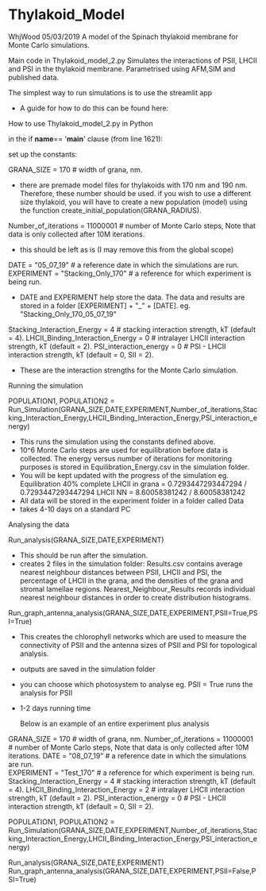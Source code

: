 # Thylakoid_Model
WhjWood 05/03/2019
A model of the Spinach thylakoid membrane for Monte Carlo simulations.

Main code in Thylakoid_model_2.py
Simulates the interactions of PSII, LHCII and PSI in the thylakoid membrane.
Parametrised using AFM,SIM and published data.

The simplest way to run simulations is to use the streamlit app

- A guide for how to do this can be found here:
<in progress>

 How to use Thylakoid_model_2.py in Python

in the if __name__== '__main__' clause (from line 1621):

set up the constants:

GRANA_SIZE = 170 # width of grana, nm.
- there are premade model files for thylakoids with 170 nm and 190 nm. Therefore, these number should be used.
if you wish to use a different size thylakoid, you will have to create a new population (model) using the function create_initial_population(GRANA_RADIUS).

Number_of_iterations = 11000001 # number of Monte Carlo steps, Note that data is only collected after 10M iterations.
- this should be left as is (I may remove this from the global scope)

DATE = "05_07_19"  # a reference date in which the simulations are run.
EXPERIMENT = "Stacking_Only_170"   # a reference for which experiment is being run.
- DATE and EXPERIMENT help store the data. The data and results are stored in a folder [EXPERIMENT] + "_" + [DATE].
eg. "Stacking_Only_170_05_07_19"

Stacking_Interaction_Energy = 4 # stacking interaction strength, kT (default = 4).
LHCII_Binding_Interaction_Energy = 0 # intralayer LHCII interaction strength, kT (default = 2).
PSI_interaction_energy = 0 # PSI - LHCII interaction strength, kT (default = 0, SII = 2).

- These are the interaction strengths for the Monte Carlo simulation.


Running the simulation

POPULATION1, POPULATION2 = Run_Simulation(GRANA_SIZE,DATE,EXPERIMENT,Number_of_iterations,Stacking_Interaction_Energy,LHCII_Binding_Interaction_Energy,PSI_interaction_energy)
- This runs the simulation using the constants defined above.
- 10^6 Monte Carlo steps are used for equilibration before data is collected. The energy versus number of iterations for monitoring purposes is stored in Equilibration_Energy.csv in the simulation folder.
- You will be kept updated with the progress of the simulation eg.
Equilibration 40% complete
 LHCII in grana =  0.7293447293447294 / 0.7293447293447294
 LHCII NN =  8.60058381242 / 8.60058381242
- All data will be stored in the experiment folder in a folder called Data
- takes 4-10 days on a standard PC


Analysing the data

Run_analysis(GRANA_SIZE,DATE,EXPERIMENT)
- This should be run after the simulation.
- creates 2 files in the simulation folder: Results.csv contains average nearest neighbour distances between PSII, LHCII and PSI, the percentage of LHCII in the grana, and the densities of the grana and stromal lamellae regions. 
Nearest_Neighbour_Results records individual nearest neighbour distances in order to create distribution histograms.

Run_graph_antenna_analysis(GRANA_SIZE,DATE,EXPERIMENT,PSII=True,PSI=True)
- This creates the chlorophyll networks which are used to measure the connectivity of PSII and the antenna sizes of PSII and PSI for topological analysis.
- outputs are saved in the simulation folder
- you can choose which photosystem to analyse eg. PSII = True runs the analysis for PSII
- 1-2 days running time



   Below is an example of an entire experiment plus analysis

GRANA_SIZE = 170 # width of grana, nm.
Number_of_iterations = 11000001 # number of Monte Carlo steps, Note that data is only collected after 10M iterations.
DATE = "08_07_19"  # a reference date in which the simulations are run.  
EXPERIMENT = "Test_170"   # a reference for which experiment is being run.
Stacking_Interaction_Energy = 4 # stacking interaction strength, kT (default = 4).
LHCII_Binding_Interaction_Energy = 2 # intralayer LHCII interaction strength, kT (default = 2).
PSI_interaction_energy = 0 # PSI - LHCII interaction strength, kT (default = 0, SII = 2).

POPULATION1, POPULATION2 = Run_Simulation(GRANA_SIZE,DATE,EXPERIMENT,Number_of_iterations,Stacking_Interaction_Energy,LHCII_Binding_Interaction_Energy,PSI_interaction_energy)

Run_analysis(GRANA_SIZE,DATE,EXPERIMENT)
Run_graph_antenna_analysis(GRANA_SIZE,DATE,EXPERIMENT,PSII=False,PSI=True)




